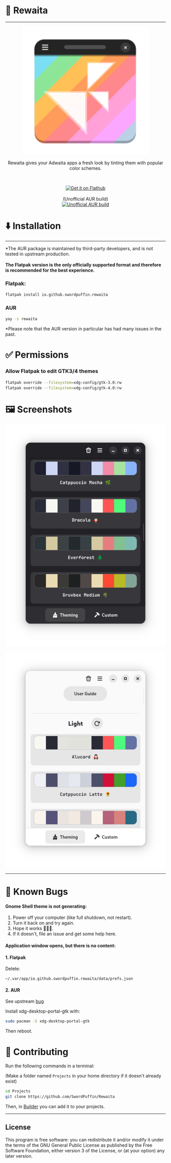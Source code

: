 # 🎨 Rewaita
---

<p align="center">
  <img src="https://github.com/SwordPuffin/Rewaita/blob/main/data/icons/hicolor/scalable/apps/io.github.swordpuffin.rewaita.svg" width="400"/>
</p>

<p align="center">Rewaita gives your Adwaita apps a fresh look by tinting them with popular color schemes.</p>
<br>
<p align="center"> 
    <a href="https://flathub.org/apps/io.github.swordpuffin.rewaita"> 
       <img width="200" alt="Get it on Flathub" src="https://flathub.org/api/badge?svg&locale=en"/> 
    </a>
    <br/>
    <br/>
    (Unofficial AUR build)
    <br/>
    <a href="https://aur.archlinux.org/packages/rewaita">
        <img width="200" alt="Unofficial AUR build" src="https://img.shields.io/aur/version/rewaita?style=for-the-badge">
    </a>
</p>

# ⬇️ Installation 
---
*The AUR package is maintained by third-party developers, and is not tested in upstream production.
<br/>
<br/>
**The Flatpak version is the only officially supported format and therefore is recommended for the best experience.**

### Flatpak:
```bash
flatpak install io.github.swordpuffin.rewaita
```
### AUR
```bash
yay -s rewaita
```
*Please note that the AUR version in particular has had many issues in the past.


# ✅ Permissions 
### Allow Flatpak to edit GTK3/4 themes
```bash
flatpak override --filesystem=xdg-config/gtk-3.0:rw
flatpak override --filesystem=xdg-config/gtk-4.0:rw
```

# 🖼️ Screenshots

<p align="center">
  <img src="https://github.com/SwordPuffin/Rewaita/blob/main/data/screenshots/Screenshot1.png" width="600"/>
  <br><br>
  <img src="https://github.com/SwordPuffin/Rewaita/blob/main/data/screenshots/Screenshot2.png" width="600"/>
</p>

---

# 🐛 Known Bugs
#### Gnome Shell theme is not generating:
1. Power off your computer (like full shutdown, not restart).
2. Turn it back on and try again.
3. Hope it works 🙏🙏🙏.
4. If it doesn't, file an issue and get some help here.

#### Application window opens, but there is no content:
#### 1. Flatpak
   
Delete:
```
~/.var/app/io.github.swordpuffin.rewaita/data/prefs.json
```
#### 2. AUR
See upstream [bug](https://github.com/SwordPuffin/Rewaita/issues/48) 

Install xdg-desktop-portal-gtk with:
```bash
sudo pacman -S xdg-desktop-portal-gtk
```
Then reboot.

  

# 🤝 Contributing

Run the following commands in a terminal:

(Make a folder named `Projects` in your home directory if it doesn't already exist)

```bash
cd Projects
git clone https://github.com/SwordPuffin/Rewaita
```

Then, in [Builder](https://apps.gnome.org/Builder/) you can add it to your projects.

---

## License
This program is free software: you can redistribute it and/or modify it under the terms of the GNU General Public License as published by the Free Software Foundation, either version 3 of the License, or (at your option) any later version.

